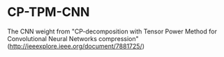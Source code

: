 # CP-TPM-CNN
The CNN weight from "CP-decomposition with Tensor Power Method for Convolutional Neural Networks compression" (http://ieeexplore.ieee.org/document/7881725/)
